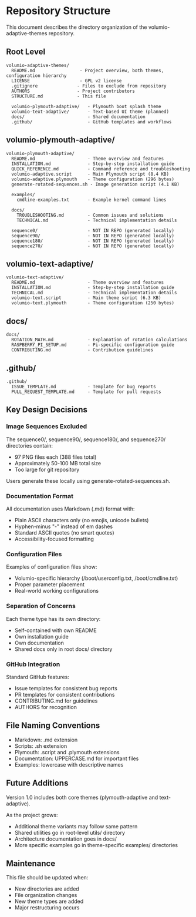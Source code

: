 # Repository Structure

This document describes the directory organization of the volumio-adaptive-themes repository.

## Root Level

```
volumio-adaptive-themes/
  README.md                 - Project overview, both themes, configuration hierarchy
  LICENSE                   - GPL v2 license
  .gitignore               - Files to exclude from repository
  AUTHORS                  - Project contributors
  STRUCTURE.md             - This file
  
  volumio-plymouth-adaptive/   - Plymouth boot splash theme
  volumio-text-adaptive/       - Text-based UI theme (planned)
  docs/                        - Shared documentation
  .github/                     - GitHub templates and workflows
```

## volumio-plymouth-adaptive/

```
volumio-plymouth-adaptive/
  README.md                    - Theme overview and features
  INSTALLATION.md              - Step-by-step installation guide
  QUICK_REFERENCE.md           - Command reference and troubleshooting
  volumio-adaptive.script      - Main Plymouth script (8.4 KB)
  volumio-adaptive.plymouth    - Theme configuration (296 bytes)
  generate-rotated-sequences.sh - Image generation script (4.1 KB)
  
  examples/
    cmdline-examples.txt       - Example kernel command lines
  
  docs/
    TROUBLESHOOTING.md         - Common issues and solutions
    TECHNICAL.md               - Technical implementation details
  
  sequence0/                   - NOT IN REPO (generated locally)
  sequence90/                  - NOT IN REPO (generated locally)
  sequence180/                 - NOT IN REPO (generated locally)
  sequence270/                 - NOT IN REPO (generated locally)
```

## volumio-text-adaptive/

```
volumio-text-adaptive/
  README.md                    - Theme overview and features
  INSTALLATION.md              - Step-by-step installation guide
  TECHNICAL.md                 - Technical implementation details
  volumio-text.script          - Main theme script (6.3 KB)
  volumio-text.plymouth        - Theme configuration (250 bytes)
```

## docs/

```
docs/
  ROTATION_MATH.md             - Explanation of rotation calculations
  RASPBERRY_PI_SETUP.md        - Pi-specific configuration guide
  CONTRIBUTING.md              - Contribution guidelines
```

## .github/

```
.github/
  ISSUE_TEMPLATE.md            - Template for bug reports
  PULL_REQUEST_TEMPLATE.md     - Template for pull requests
```

## Key Design Decisions

### Image Sequences Excluded

The sequence0/, sequence90/, sequence180/, and sequence270/ directories contain:
- 97 PNG files each (388 files total)
- Approximately 50-100 MB total size
- Too large for git repository

Users generate these locally using generate-rotated-sequences.sh.

### Documentation Format

All documentation uses Markdown (.md) format with:
- Plain ASCII characters only (no emojis, unicode bullets)
- Hyphen-minus "-" instead of em dashes
- Standard ASCII quotes (no smart quotes)
- Accessibility-focused formatting

### Configuration Files

Examples of configuration files show:
- Volumio-specific hierarchy (/boot/userconfig.txt, /boot/cmdline.txt)
- Proper parameter placement
- Real-world working configurations

### Separation of Concerns

Each theme type has its own directory:
- Self-contained with own README
- Own installation guide
- Own documentation
- Shared docs only in root docs/ directory

### GitHub Integration

Standard GitHub features:
- Issue templates for consistent bug reports
- PR templates for consistent contributions
- CONTRIBUTING.md for guidelines
- AUTHORS for recognition

## File Naming Conventions

- Markdown: .md extension
- Scripts: .sh extension
- Plymouth: .script and .plymouth extensions
- Documentation: UPPERCASE.md for important files
- Examples: lowercase with descriptive names

## Future Additions

Version 1.0 includes both core themes (plymouth-adaptive and text-adaptive).

As the project grows:
- Additional theme variants may follow same pattern
- Shared utilities go in root-level utils/ directory
- Architecture documentation goes in docs/
- More specific examples go in theme-specific examples/ directories

## Maintenance

This file should be updated when:
- New directories are added
- File organization changes
- New theme types are added
- Major restructuring occurs
